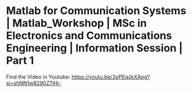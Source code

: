 # Matlab for Communication Systems | Matlab_Workshop | MSc in Electronics and Communications Engineering | Information Session | Part 1

Find the Video in Youtube: https://youtu.be/2pPEqzkXApg?si=shNN1w8290Z7iHi-
